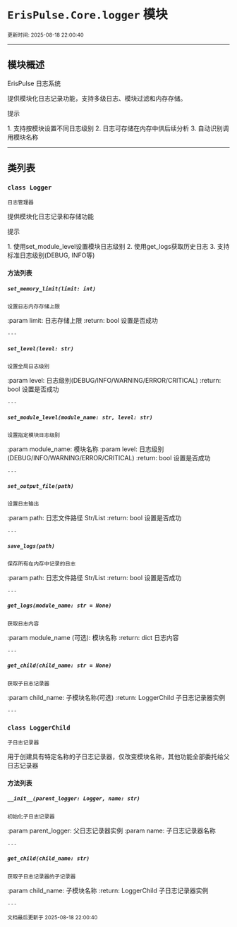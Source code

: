 # `ErisPulse.Core.logger` 模块

<sup>更新时间: 2025-08-18 22:00:40</sup>

---

## 模块概述


ErisPulse 日志系统

提供模块化日志记录功能，支持多级日志、模块过滤和内存存储。

<div class='admonition tip'><p class='admonition-title'>提示</p><p>1. 支持按模块设置不同日志级别
2. 日志可存储在内存中供后续分析
3. 自动识别调用模块名称</p></div>

---

## 类列表

### `class Logger`

    日志管理器

提供模块化日志记录和存储功能

<div class='admonition tip'><p class='admonition-title'>提示</p><p>1. 使用set_module_level设置模块日志级别
2. 使用get_logs获取历史日志
3. 支持标准日志级别(DEBUG, INFO等)</p></div>

    
#### 方法列表

##### `set_memory_limit(limit: int)`

    设置日志内存存储上限

:param limit: 日志存储上限
:return: bool 设置是否成功

    ---
    
##### `set_level(level: str)`

    设置全局日志级别

:param level: 日志级别(DEBUG/INFO/WARNING/ERROR/CRITICAL)
:return: bool 设置是否成功

    ---
    
##### `set_module_level(module_name: str, level: str)`

    设置指定模块日志级别

:param module_name: 模块名称
:param level: 日志级别(DEBUG/INFO/WARNING/ERROR/CRITICAL)
:return: bool 设置是否成功

    ---
    
##### `set_output_file(path)`

    设置日志输出

:param path: 日志文件路径 Str/List
:return: bool 设置是否成功

    ---
    
##### `save_logs(path)`

    保存所有在内存中记录的日志

:param path: 日志文件路径 Str/List
:return: bool 设置是否成功

    ---
    
##### `get_logs(module_name: str = None)`

    获取日志内容

:param module_name (可选): 模块名称
:return: dict 日志内容

    ---
    
##### `get_child(child_name: str = None)`

    获取子日志记录器

:param child_name: 子模块名称(可选)
:return: LoggerChild 子日志记录器实例

    ---
    
### `class LoggerChild`

    子日志记录器

用于创建具有特定名称的子日志记录器，仅改变模块名称，其他功能全部委托给父日志记录器

    
#### 方法列表

##### `__init__(parent_logger: Logger, name: str)`

    初始化子日志记录器

:param parent_logger: 父日志记录器实例
:param name: 子日志记录器名称

    ---
    
##### `get_child(child_name: str)`

    获取子日志记录器的子记录器

:param child_name: 子模块名称
:return: LoggerChild 子日志记录器实例

    ---
    
<sub>文档最后更新于 2025-08-18 22:00:40</sub>